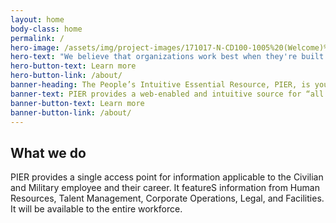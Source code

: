 ```yaml
---
layout: home
body-class: home
permalink: /
hero-image: /assets/img/project-images/171017-N-CD100-1005%20(Welcome)%201200px.jpg
hero-text: "We believe that organizations work best when they're built for people. "
hero-button-text: Learn more
hero-button-link: /about/
banner-heading: The People’s Intuitive Essential Resource, PIER, is your guide to direct you to information you’re looking for in just a few clicks. Whether you’re looking for onboarding information, career guides, upcoming events, quick links, or supervisory tools, the PIER is your one-stop-stop at your fingertips! 
banner-text: PIER provides a web-enabled and intuitive source for “all things people” to expand individual and organizational success.
banner-button-text: Learn more
banner-button-link: /about/
---
```

## What we do
PIER provides a single access point for information applicable to the Civilian and Military employee and their career. It featureS information from Human Resources, Talent Management, Corporate Operations, Legal, and Facilities. It will be available to the entire  workforce.
